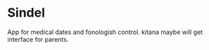 # Sindel 
App for medical dates and fonologish control. kitana maybe will get interface for parents. 

